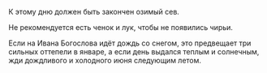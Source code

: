 К этому дню должен быть закончен озимый сев.

Не рекомендуется есть ченок и лук, чтобы не появились чирьи.

Если на Ивана Богослова идёт дождь со снегом, это предвещает три сильных оттепели в январе, а если день выдался теплым и солнечным, жди дождливого и холодного июня следующим летом.